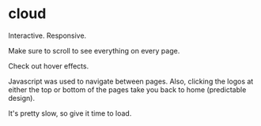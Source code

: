# cloud

Interactive. Responsive.

Make sure to scroll to see everything on every page.

Check out hover effects.

Javascript was used to navigate between pages. Also, clicking the logos at either the top or bottom of the pages take you back to home (predictable design).

It's pretty slow, so give it time to load.
